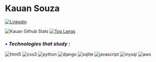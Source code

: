 # Kauan Souza

[![Linkedin](https://img.shields.io/badge/LinkedIn-0077B5?style=for-the-badge&logo=linkedin&logoColor=white)](https://www.linkedin.com/in/kauan-souza-913518213/)


![Kauan Github Stats](https://github-readme-stats.vercel.app/api?username=ikauann&show_icons=true&theme=dracula)
[![Top Langs](https://github-readme-stats.vercel.app/api/top-langs/?username=ikauann)](https://github.com/anuraghazra/github-readme-stats)




### • *Technologies that study :*

<div style='display: inline_block'>

<img aling='center' alt='html5' src='https://img.shields.io/badge/HTML5-E34F26?style=for-the-badge&logo=html5&logoColor=white'></img>
<img aling='center' alt='css3' src='https://img.shields.io/badge/CSS3-1572B6?style=for-the-badge&logo=css3&logoColor=white'></img>
<img aling='center' alt='python' src='https://img.shields.io/badge/Python-14354C?style=for-the-badge&logo=python&logoColor=white'></img>
<img aling='center' alt='django' src='https://img.shields.io/badge/Django-092E20?style=for-the-badge&logo=django&logoColor=white'></img>
<img aling='center' alt='sqlite' src='https://img.shields.io/badge/SQLite-07405E?style=for-the-badge&logo=sqlite&logoColor=white'>
<img aling='center' alt='javascript' src='https://img.shields.io/badge/JavaScript-F7DF1E?style=for-the-badge&logo=javascript&logoColor=black'>
<img aling='center' alt='mysql' src='https://img.shields.io/badge/MySQL-00000F?style=for-the-badge&logo=mysql&logoColor=white'>
<img aling='center' alt='aws' src='https://img.shields.io/badge/Amazon_AWS-232F3E?style=for-the-badge&logo=amazon-aws&logoColor=white'>

</div>

